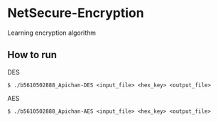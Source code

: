 # NetSecure-Encryption

Learning encryption algorithm

## How to run

DES
```
$ ./b5610502888_Apichan-DES <input_file> <hex_key> <output_file>
```
AES
```
$ ./b5610502888_Apichan-AES <input_file> <hex_key> <output_file>
```
